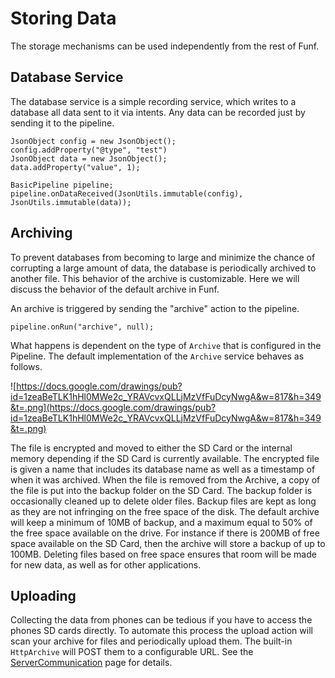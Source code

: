 # Storing Data #

The storage mechanisms can be used independently from the rest of Funf.

## Database Service ##
The database service is a simple recording service, which writes to a database all data sent to it via intents.
Any data can be recorded just by sending  it to the pipeline.

```
JsonObject config = new JsonObject();
config.addProperty("@type", "test")
JsonObject data = new JsonObject();
data.addProperty("value", 1);

BasicPipeline pipeline;
pipeline.onDataReceived(JsonUtils.immutable(config), JsonUtils.immutable(data));
```

## Archiving ##
To prevent databases from becoming to large and minimize the chance of corrupting a large amount of data, the database is periodically archived to another file.  This behavior of the archive is customizable.  Here we will discuss the behavior of the default archive in Funf.

An archive is triggered by sending the "archive" action to the pipeline.
```
pipeline.onRun("archive", null);
```

What happens is dependent on the type of `Archive` that is configured in the Pipeline.
The default implementation of the `Archive` service behaves as follows.

![https://docs.google.com/drawings/pub?id=1zeaBeTLK1hHl0MWe2c_YRAVcvxQLLjMzVfFuDcyNwgA&w=817&h=349&t=.png](https://docs.google.com/drawings/pub?id=1zeaBeTLK1hHl0MWe2c_YRAVcvxQLLjMzVfFuDcyNwgA&w=817&h=349&t=.png)

The file is encrypted and moved to either the SD Card or the internal memory depending if the SD Card is currently available.
The encrypted file is given a name that includes its database name as well as a timestamp of when it was archived.
When the file is removed from the Archive, a copy of the file is put into the backup folder on the SD Card.
The backup folder is occasionally cleaned up to delete older files.
Backup files are kept as long as they are not infringing on the free space of the disk.
The default archive will keep a minimum of 10MB of backup, and a maximum equal to 50% of the free space available on the drive.
For instance if there is 200MB of free space available on the SD Card, then the archive will store a backup of up to 100MB.  Deleting files based on free space ensures that room will be made for new data, as well as for other applications.

## Uploading ##
Collecting the data from phones can be tedious if you have to access the phones SD cards directly.  To automate this process the upload action will scan your archive for files and periodically upload them.  The built-in `HttpArchive` will POST them to a configurable URL.
See the [ServerCommunication](ServerCommunication.md) page for details.